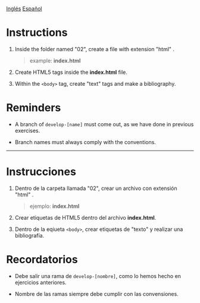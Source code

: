 [Inglés](#instruction)
[Español](#instrucciones)


# Instructions

1. Inside the folder named "02", create a file with extension "html" .

    > example: **index.html**

2. Create HTML5 tags inside the **index.html** file.

3. Within the `<body>` tag, create "text" tags and make a bibliography.



# Reminders

 - A branch of `develop-[name]` must come out, as we have done in previous exercises.

 - Branch names must always comply with the conventions.

 ---

# Instrucciones

1. Dentro de la carpeta llamada "02", crear un archivo con extensión "html" .

    > ejemplo: **index.html**

2. Crear etiquetas de HTML5 dentro del archivo **index.html**.

3. Dentro de la eqiueta `<body>`, crear etiquetas de "texto" y realizar una bibliografía.

# Recordatorios

 - Debe salir una rama de `develop-[nombre]`, como lo hemos hecho en ejercicios anteriores.

 - Nombre de las ramas siempre debe cumplir con las convensiones.